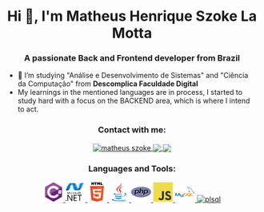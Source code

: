 <h1 align="center">Hi 👋, I'm Matheus Henrique Szoke La Motta</h1>
<h3 align="center">A passionate Back and Frontend developer from Brazil</h3>

- 🔭 I’m studying "Análise e Desenvolvimento de Sistemas" and "Ciência da Computação" from **Descomplica Faculdade Digital**
- My learnings in the mentioned languages are in process, I started to study hard with a focus on the BACKEND area, which is where I intend to act.

<h3 align="center">Contact with me:</h3>
<p align="center">
  <a href="https://www.linkedin.com/in/matheus-henrique-szoke-la-motta-b819241a5/" target="blank">
    <img align="center" src="https://img.shields.io/badge/LinkedIn-0077B5?style=for-the-badge&logo=linkedin&logoColor=white" alt="matheus szoke"/>
  </a>
  <a href="https://api.whatsapp.com/send?phone=5511991381138&" target="_blank">
    <img align="center" src="https://img.shields.io/badge/WhatsApp-25D366?style=for-the-badge&logo=whatsapp&logoColor=white" />
  </a>
  <a href="https://www.facebook.com/messages/t/100006828825286" target="_blank">
    <img align="center" src="https://img.shields.io/badge/Messenger-00B2FF?style=for-the-badge&logo=messenger&logoColor=white" />
  </a>
</p>

<h3 align="center">Languages and Tools:</h3>
<p align="center">
  <a href="https://www.w3schools.com/cs/" target="_blank">
    <img src="https://raw.githubusercontent.com/devicons/devicon/master/icons/csharp/csharp-original.svg" alt="csharp" width="40" height="40"/>
  </a>
  <a href="https://dotnet.microsoft.com/" target="_blank">
    <img src="https://raw.githubusercontent.com/devicons/devicon/master/icons/dot-net/dot-net-original-wordmark.svg" alt="dotnet" width="40" height="40"/>
  </a>
  <a href="https://www.w3.org/html/" target="_blank"> 
    <img src="https://raw.githubusercontent.com/devicons/devicon/master/icons/html5/html5-original-wordmark.svg" alt="html5" width="40" height="40"/> 
  </a>
  <a href="https://www.java.com" target="_blank">
    <img src="https://raw.githubusercontent.com/devicons/devicon/master/icons/java/java-original.svg" alt="java" width="40" height="40"/> 
  </a>
  <a href="https://www.php.net" target="_blank">
    <img src="https://raw.githubusercontent.com/devicons/devicon/master/icons/php/php-original.svg" alt="php" width="40" height="40"/>
  </a>
  <a href="https://developer.mozilla.org/en-US/docs/Web/JavaScript" target="_blank">
    <img src="https://raw.githubusercontent.com/devicons/devicon/master/icons/javascript/javascript-original.svg" alt="javascript" width="40" height="40"/>
  </a>
  <a href="https://www.mysql.com/" target="_blank">
    <img src="https://raw.githubusercontent.com/devicons/devicon/master/icons/mysql/mysql-original-wordmark.svg" alt="mysql" width="40" height="40"/>
  </a>
  <a href="https://www.allroundautomations.com/products/pl-sql-developer/?gclid=CjwKCAjwz_WGBhA1EiwAUAxIcdxtyC2Stgrvm7nU8SJtvnhJp3IwGTUvhyCRVOJwyplB6B9Ufi5jgxoCR5IQAvD_BwE" target="_blank">
    <img src="https://img.icons8.com/plasticine/100/000000/oracle-pl-sql--v3.png" alt="plsql" width="40" height="40"/>
  </a>
</p>
